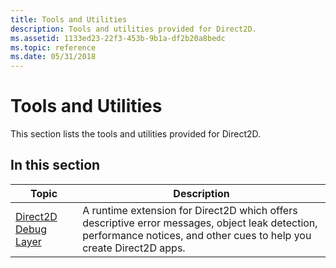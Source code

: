 ```yaml
---
title: Tools and Utilities
description: Tools and utilities provided for Direct2D.
ms.assetid: 1133ed23-22f3-453b-9b1a-df2b20a8bedc
ms.topic: reference
ms.date: 05/31/2018
---
```


# Tools and Utilities

This section lists the tools and utilities provided for Direct2D.

## In this section



| Topic                                                            | Description                                                                                                                                                                        |
|------------------------------------------------------------------|------------------------------------------------------------------------------------------------------------------------------------------------------------------------------------|
| [Direct2D Debug Layer](direct2ddebuglayer-portal.md)<br/> | A runtime extension for Direct2D which offers descriptive error messages, object leak detection, performance notices, and other cues to help you create Direct2D apps. <br/> |



 

 

 





